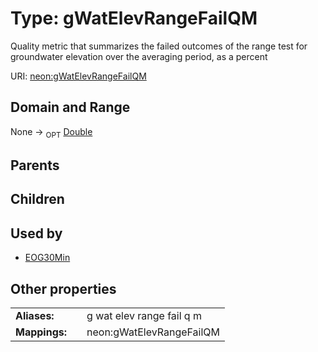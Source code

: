 
# Type: gWatElevRangeFailQM


Quality metric that summarizes the failed outcomes of the range test for groundwater elevation over the averaging period, as a percent

URI: [neon:gWatElevRangeFailQM](https://data.neonscience.org/gWatElevRangeFailQM)


## Domain and Range

None ->  <sub>OPT</sub> [Double](types/Double.md)

## Parents


## Children


## Used by

 * [EOG30Min](EOG30Min.md)

## Other properties

|  |  |  |
| --- | --- | --- |
| **Aliases:** | | g wat elev range fail q m |
| **Mappings:** | | neon:gWatElevRangeFailQM |

